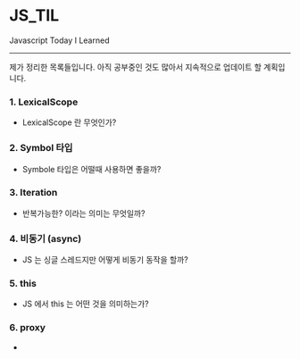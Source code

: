 # JS_TIL

Javascript Today I Learned

---

제가 정리한 목록들입니다.
아직 공부중인 것도 많아서 지속적으로 업데이트 할 계획입니다.

### 1. LexicalScope

- LexicalScope 란 무엇인가?

### 2. Symbol 타입

- Symbole 타입은 어떨때 사용하면 좋을까?

### 3. Iteration

- 반복가능한? 이라는 의미는 무엇일까?

### 4. 비동기 (async)

- JS 는 싱글 스레드지만 어떻게 비동기 동작을 할까?

### 5. this

- JS 에서 this 는 어떤 것을 의미하는가?

### 6. proxy

-
